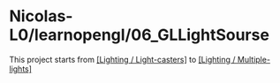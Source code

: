 # Nicolas-L0/learnopengl/06_GLLightSourse

This project starts from [[Lighting / Light-casters]](https://learnopengl.com/Lighting/Light-casters) to [[Lighting / Multiple-lights]](https://learnopengl.com/Lighting/Multiple-lights)
